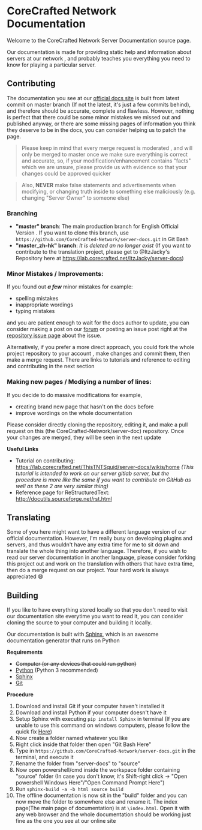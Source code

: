 # CoreCrafted Network Documentation


Welcome to the CoreCrafted Network Server Documentation source page.

Our documentation is made for providing static help and information about servers at our network , and probably teaches you everything you need to know for playing a particular server.

## Contributing
The documentation you see at our [official docs site](https://docs.corecrafted.net) is built from latest commit on master branch (If not the latest, it's just a few commits behind), and therefore should be accurate, complete and flawless.
However, nothing is perfect that there could be some minor mistakes we missed out and published anyway, or there are some missing pages of information you think they deserve to be in the docs, you can consider helping us to patch the page.

> Please keep in mind that every merge request is moderated , and will only be merged to master once we make sure everything is correct and accurate, so, if your modification/enhancement contains "facts" which we are unsure, please provide us with evidence so that your changes could be approved quicker

> Also, **NEVER** make false statements and advertisements when modifying, or changing truth inside to something else maliciously (e.g. changing "Server Owner" to someone else)

### Branching
* **"master" branch**: The main production branch for English Official Version . If you want to clone this branch, use `https://github.com/CoreCrafted-Network/server-docs.git` in Git Bash
* **"master_zh-hk" branch**: *It is deleted an no longer exist* (If you want to contribute to the translation project, please get to @ItzJacky's Repository here at https://lab.corecrafted.net/ItzJacky/server-docs)



### Minor Mistakes / Improvements:
If you found out ***a few*** minor mistakes for example:
* spelling mistakes
* inappropriate wordings
* typing mistakes

and you are patient enough to wait for the docs author to update, you can consider making a post on our [forum](https://forum.corecrafted.net/c/feedback) or posting an issue post right at the [repository issue page](https://github.com/CoreCrafted-Network/server-docs/issues) about the issue.

Alternatively, if you prefer a more direct approach, you could fork the whole project repository to your account , make changes and commit them, then make a
merge request. There are links to tutorials and reference to editing and contributing in the next section


### Making new pages / Modiying a number of lines:
If you decide to do massive modifications for example,
* creating brand new page that hasn't on the docs before
* improve wordings on the whole documentation

Please consider directly cloning the repository, editing it, and make a pull request on this (the CoreCrafted-Network/server-doc) repository. Once your changes are merged, they will be seen in the next update


**Useful Links**
* Tutorial on contributing: https://lab.corecrafted.net/ThisTNTSquid/server-docs/wikis/home *(This tutorial is intended to work on our server gitlab server, but the procedure is more like the same if you want to contribute on GitHub as well as these 2 are very similar thing)*
* Reference page for ReStructuredText: http://docutils.sourceforge.net/rst.html

## Translating
Some of you here might want to have a different language version of our official documentation. However, I'm really busy on developing plugins and servers, and thus wouldn't have any
extra time for me to sit down and translate the whole thing into another language. Therefore, if you wish to read our server documentation in another language, please consider forking
this project out and work on the translation with others that have extra time, then do a merge request on our project. Your hard work is always appreciated :smile:

## Building
If you like to have everything stored locally so that you don't need to visit our documentation site everytime you want to read it, you can consider cloning the source to your computer and building it locally.

Our documentation is built with [Sphinx](http://www.sphinx-doc.org/en/stable/), which is an awesome documentation generator that runs on Python

**Requirements**
* ~~Computer (or any devices that could run python)~~
* [Python](https://www.python.org/downloads/) (Python 3 recommended)
* [Sphinx](http://www.sphinx-doc.org/en/stable/tutorial.html)
* [Git](https://git-scm.com/)

**Procedure**
1. Download and install Git if your computer haven't installed it
1. Download and install Python if your computer doesn't have it
2. Setup Sphinx with executing `pip install Sphinx` in terminal (If you are unable to use this command on windows computers, please follow the quick fix [Here](https://github.com/BurntSushi/nfldb/wiki/Python-&-pip-Windows-installation))
3. Now create a folder named whatever you like
4. Right click inside that folder then open "Git Bash Here"
5. Type in `https://github.com/CoreCrafted-Network/server-docs.git` in the terminal, and execute it
6. Rename the folder from "server-docs" to "source"
7. Now open powershell/cmd inside the workspace folder containing "source" folder (In case you don't know, it's Shift-right click -> "Open powershell Windows Here"/"Open Command Prompt Here")
8. Run `sphinx-build -a -b html source build`
9. The offline documentation is now sit in the "build" folder and you can now move the folder to somewhere else and rename it. The index page(The main page of documentation) is at `\index.html`. Open it with any web browser and the whole documentation should be working just fine as the one you see at our online site
